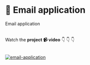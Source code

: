 # 📧 Email application
Email application\
\
\
Watch the **project 📹 video** 👇 👇 👇\
\
\
[![email-application](https://img.youtube.com/vi/cPO1wpsa-5A/0.jpg)](https://youtu.be/cPO1wpsa-5A "Email application")
